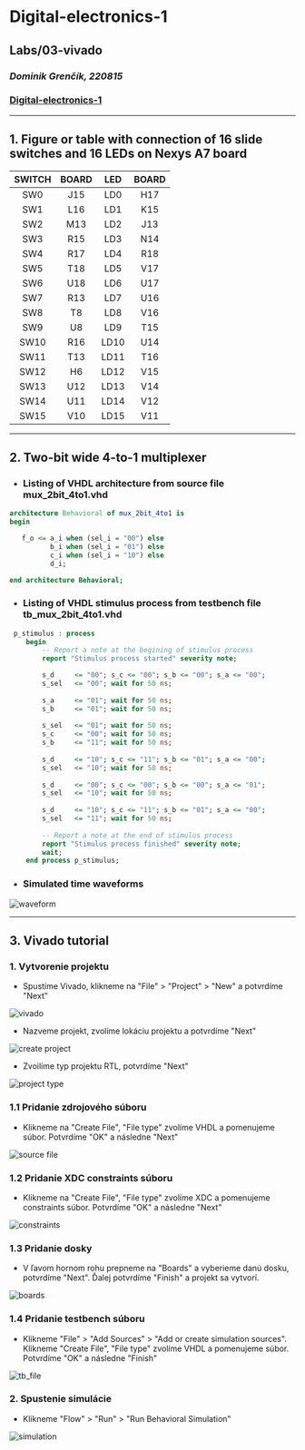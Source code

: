 # Digital-electronics-1
## **Labs/03-vivado**
### *Dominik Grenčík, 220815*
### [Digital-electronics-1](https://github.com/DomikGrencik/Digital-electronics-1)
------

## 1. Figure or table with connection of 16 slide switches and 16 LEDs on Nexys A7 board

| SWITCH | BOARD | LED | BOARD | 
| :-: | :-: | :-: | :-: |
| SW0 | J15 | LD0 | H17 |
| SW1 | L16 | LD1 | K15 |
| SW2 | M13 | LD2 | J13 |
| SW3 | R15 | LD3 | N14 |
| SW4 | R17 | LD4 | R18 |
| SW5 | T18 | LD5 | V17 |
| SW6 | U18 | LD6 | U17 |
| SW7 | R13 | LD7 | U16 |
| SW8 | T8 | LD8 | V16 |
| SW9 | U8 | LD9 | T15 |
| SW10 | R16 | LD10 | U14 |
| SW11 | T13 | LD11 | T16 |
| SW12 | H6 | LD12 | V15 |
| SW13 | U12 | LD13 | V14 |
| SW14 | U11 | LD14 | V12 |
| SW15 | V10 | LD15 | V11 |

---

## 2. Two-bit wide 4-to-1 multiplexer

* ### **Listing of VHDL architecture from source file mux_2bit_4to1.vhd**
 
 ```vhdl
 architecture Behavioral of mux_2bit_4to1 is
begin

	f_o <= a_i when (sel_i = "00") else
           b_i when (sel_i = "01") else
           c_i when (sel_i = "10") else
           d_i;

end architecture Behavioral;
```

* ### **Listing of VHDL stimulus process from testbench file tb_mux_2bit_4to1.vhd**

```vhdl
 p_stimulus : process
    begin
        -- Report a note at the begining of stimulus process
        report "Stimulus process started" severity note;

        s_d     <= "00"; s_c <= "00"; s_b <= "00"; s_a <= "00"; 
        s_sel   <= "00"; wait for 50 ns;
        
        s_a     <= "01"; wait for 50 ns;
        s_b     <= "01"; wait for 50 ns;
        
        s_sel   <= "01"; wait for 50 ns;
        s_c     <= "00"; wait for 50 ns;
        s_b     <= "11"; wait for 50 ns;
        
        s_d     <= "10"; s_c <= "11"; s_b <= "01"; s_a <= "00"; 
        s_sel   <= "10"; wait for 50 ns;
        
        s_d     <= "00"; s_c <= "00"; s_b <= "00"; s_a <= "01"; 
        s_sel   <= "10"; wait for 50 ns;
        
        s_d     <= "10"; s_c <= "11"; s_b <= "01"; s_a <= "00"; 
        s_sel   <= "11"; wait for 50 ns;
        
        -- Report a note at the end of stimulus process
        report "Stimulus process finished" severity note;
        wait;
    end process p_stimulus;
```

* ### **Simulated time waveforms**

![waveform](Images/waveform.png)

---

## 3. Vivado tutorial

### **1. Vytvorenie projektu**

* Spustíme Vivado, klikneme na "File" > "Project" > "New" a potvrdíme "Next"

![vivado](Images/vivado.bmp)

* Nazveme projekt, zvolíme lokáciu projektu a potvrdíme "Next"

![create project](Images/create_pr.bmp)

* Zvoilíme typ projektu RTL, potvrdíme "Next"

![project type](Images/pr_type.bmp)

### 1.1 Pridanie zdrojového súboru

* Klikneme na "Create File", "File type" zvolíme VHDL a pomenujeme súbor. Potvrdíme "OK" a následne "Next" 

![source file](Images/src_file.png)

### 1.2 Pridanie XDC constraints súboru

* Klikneme na "Create File", "File type" zvolíme XDC a pomenujeme constraints súbor. Potvrdíme "OK" a následne "Next"

![constraints](Images/constraints.png)

### 1.3 Pridanie dosky 

* V ľavom hornom rohu prepneme na "Boards" a vyberieme danú dosku, potvrdíme "Next". Ďalej potvrdíme "Finish" a projekt sa vytvorí.

![boards](Images/boards.bmp)

### 1.4 Pridanie testbench súboru

* Klikneme "File" > "Add Sources" > "Add or create simulation sources". Klikneme "Create File", "File type" zvolíme VHDL a pomenujeme súbor. Potvrdíme "OK" a následne "Finish"

![tb_file](Images/tb_file.png)

### **2. Spustenie simulácie**

* Klikneme "Flow" > "Run" > "Run Behavioral Simulation"

![simulation](Images/simulation.bmp)




